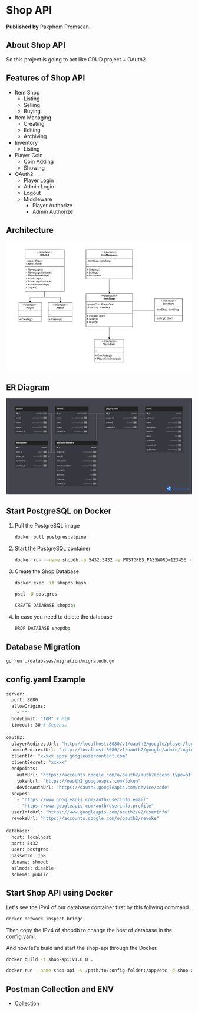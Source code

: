 # Shop API

**Published by** Pakphom Promsean.

## About Shop API

So this project is going to act like CRUD project + OAuth2.

## Features of Shop API

- Item Shop
  - Listing
  - Selling
  - Buying
- Item Managing
  - Creating
  - Editing
  - Archiving
- Inventory
  - Listing
- Player Coin
  - Coin Adding
  - Showing
- OAuth2
  - Player Login
  - Admin Login
  - Logout
  - Middleware
    - Player Authorize
    - Admin Authorize

## Architecture

![alt text](./screenshots/ShopArchitectureV9.png "Architecture")

## ER Diagram

![alt text](./screenshots/ShopEntityV10.png "ER-Diagram")

## Start PostgreSQL on Docker

1. Pull the PostgreSQL image

   ```bash
   docker pull postgres:alpine
   ```

2. Start the PostgreSQL container

   ```bash
   docker run --name shopdb -p 5432:5432 -e POSTGRES_PASSWORD=123456 -d postgres:alpine
   ```

3. Create the Shop Database

   ```bash
   docker exec -it shopdb bash
   ```

   ```bash
   psql -U postgres
   ```

   ```bash
   CREATE DATABASE shopdb;
   ```

4. In case you need to delete the database

   ```bash
   DROP DATABASE shopdb;
   ```

## Database Migration

```bash
go run ./databases/migration/migratedb.go
```

## config.yaml Example

```bash
server:
  port: 8080
  allowOrigins:
    - "*"
  bodyLimit: "10M" # MiB
  timeout: 30 # Seconds

oauth2:
  playerRedirectUrl: "http://localhost:8080/v1/oauth2/google/player/login/callback"
  adminRedirectUrl: "http://localhost:8080/v1/oauth2/google/admin/login/callback"
  clientId: "xxxxx.apps.googleusercontent.com"
  clientSecret: "xxxxx"
  endpoints:
    authUrl: "https://accounts.google.com/o/oauth2/auth?access_type=offline&approval_prompt=force"
    tokenUrl: "https://oauth2.googleapis.com/token"
    deviceAuthUrl: "https://oauth2.googleapis.com/device/code"
  scopes:
    - "https://www.googleapis.com/auth/userinfo.email"
    - "https://www.googleapis.com/auth/userinfo.profile"
  userInfoUrl: "https://www.googleapis.com/oauth2/v2/userinfo"
  revokeUrl: "https://accounts.google.com/o/oauth2/revoke"

database:
  host: localhost
  port: 5432
  user: postgres
  password: 168
  dbname: shopdb
  sslmode: disable
  schema: public
```

## Start Shop API using Docker

Let's see the IPv4 of our database container first by this follwing command.

```bash
docker network inspect bridge
```

Then copy the IPv4 of shopdb to change the host of database in the config.yaml.

And now let's build and start the shop-api through the Docker.

```bash
docker build -t shop-api:v1.0.0 .
```

```bash
docker run --name shop-api -v /path/to/config-folder:/app/etc -d shop-api:v1.0.0
```

## Postman Collection and ENV

- [Collection](./postman/shop-api.postman_collection.json)
